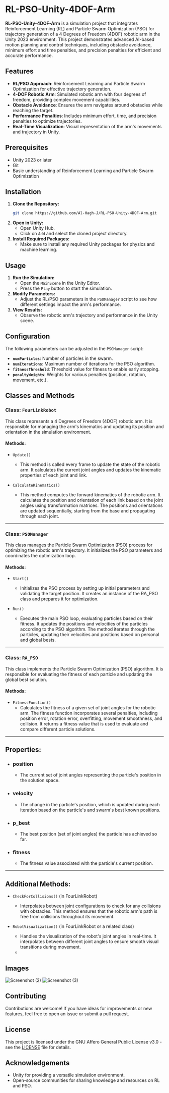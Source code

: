 
# RL-PSO-Unity-4DOF-Arm

**RL-PSO-Unity-4DOF-Arm** is a simulation project that integrates Reinforcement Learning (RL) and Particle Swarm Optimization (PSO) for trajectory generation of a 4 Degrees of Freedom (4DOF) robotic arm in the Unity 2023 environment. This project demonstrates advanced AI-based motion planning and control techniques, including obstacle avoidance, minimum effort and time penalties, and precision penalties for efficient and accurate performance.

## Features

- **RL/PSO Approach**: Reinforcement Learning and Particle Swarm Optimization for effective trajectory generation.
- **4-DOF Robotic Arm**: Simulated robotic arm with four degrees of freedom, providing complex movement capabilities.
- **Obstacle Avoidance**: Ensures the arm navigates around obstacles while reaching the target.
- **Performance Penalties**: Includes minimum effort, time, and precision penalties to optimize trajectories.
- **Real-Time Visualization**: Visual representation of the arm's movements and trajectory in Unity.

## Prerequisites

- Unity 2023 or later
- Git
- Basic understanding of Reinforcement Learning and Particle Swarm Optimization

## Installation

1. **Clone the Repository:**
   ```bash
   git clone https://github.com/Al-Hagh-J/RL-PSO-Unity-4DOF-Arm.git
   ```
2. **Open in Unity:**
   - Open Unity Hub.
   - Click on `Add` and select the cloned project directory.
3. **Install Required Packages:**
   - Make sure to install any required Unity packages for physics and machine learning.

## Usage

1. **Run the Simulation:**
   - Open the `MainScene` in the Unity Editor.
   - Press the `Play` button to start the simulation.
2. **Modify Parameters:**
   - Adjust the RL/PSO parameters in the `PSOManager` script to see how different settings impact the arm's performance.
3. **View Results:**
   - Observe the robotic arm's trajectory and performance in the Unity scene.

## Configuration

The following parameters can be adjusted in the `PSOManager` script:

- **`numParticles`**: Number of particles in the swarm.
- **`numIterations`**: Maximum number of iterations for the PSO algorithm.
- **`fitnessThreshold`**: Threshold value for fitness to enable early stopping.
- **`penaltyWeights`**: Weights for various penalties (position, rotation, movement, etc.).

## Classes and Methods


### Class: `FourLinkRobot`
This class represents a 4 Degrees of Freedom (4DOF) robotic arm. It is responsible for managing the arm's kinematics and updating its position and orientation in the simulation environment.

#### Methods:
- `Update()`
    - This method is called every frame to update the state of the robotic arm. It calculates the current joint angles and updates the kinematic properties of each joint and link.

- `CalculateKinematics()`
    - This method computes the forward kinematics of the robotic arm. It calculates the position and orientation of each link based on the joint angles using transformation matrices. The positions and orientations are updated sequentially, starting from the base and propagating through each joint.

--------------------------------------------------

### Class: `PSOManager`
This class manages the Particle Swarm Optimization (PSO) process for optimizing the robotic arm's trajectory. It initializes the PSO parameters and coordinates the optimization loop.

#### Methods:
- `Start()`
    - Initializes the PSO process by setting up initial parameters and validating the target position. It creates an instance of the RA_PSO class and prepares it for optimization.

- `Run()`
    - Executes the main PSO loop, evaluating particles based on their fitness. It updates the positions and velocities of the particles according to the PSO algorithm. The method iterates through the particles, updating their velocities and positions based on personal and global bests.

--------------------------------------------------

### Class: `RA_PSO`
This class implements the Particle Swarm Optimization (PSO) algorithm. It is responsible for evaluating the fitness of each particle and updating the global best solution.

#### Methods:
- `FitnessFunction()`
    - Calculates the fitness of a given set of joint angles for the robotic arm. The fitness function incorporates several penalties, including position error, rotation error, overfitting, movement smoothness, and collision. It returns a fitness value that is used to evaluate and compare different particle solutions.

--------------------------------------------------

## Properties:
- ### position
    - The current set of joint angles representing the particle's position in the solution space.

- ### velocity
    - The change in the particle's position, which is updated during each iteration based on the particle's and swarm's best known positions.

- ### p_best
    - The best position (set of joint angles) the particle has achieved so far.

- ### fitness
    - The fitness value associated with the particle's current position.

--------------------------------------------------

## Additional Methods:

- `CheckForCollisions()` (in FourLinkRobot)
    - Interpolates between joint configurations to check for any collisions with obstacles. This method ensures that the robotic arm's path is free from collisions throughout its movement.

- `RobotVisualization()` (in FourLinkRobot or a related class)
    - Handles the visualization of the robot's joint angles in real-time. It interpolates between different joint angles to ensure smooth visual transitions during movement.
    - 
## Images
![Screenshot (2)](https://github.com/user-attachments/assets/2681968a-f18a-4094-b022-2fe24ed3a7b3)
![Screenshot (3)](https://github.com/user-attachments/assets/7d316068-9ad8-4fb2-a677-0ff6b2c05fc1)


## Contributing

Contributions are welcome! If you have ideas for improvements or new features, feel free to open an issue or submit a pull request.

## License

This project is licensed under the GNU Affero General Public License v3.0 - see the [LICENSE](LICENSE) file for details.

## Acknowledgements

- Unity for providing a versatile simulation environment.
- Open-source communities for sharing knowledge and resources on RL and PSO.

